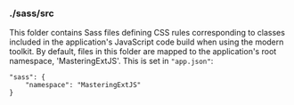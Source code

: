 ### ./sass/src

This folder contains Sass files defining CSS rules corresponding to classes
included in the application's JavaScript code build when using the modern toolkit.
By default, files in this folder are mapped to the application's root namespace, 'MasteringExtJS'.
This is set in `"app.json"`:

    "sass": {
        "namespace": "MasteringExtJS"
    }